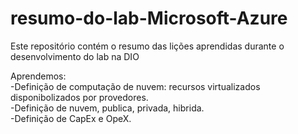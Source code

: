 # resumo-do-lab-Microsoft-Azure
Este repositório contém o resumo das lições aprendidas durante o desenvolvimento do lab na DIO

Aprendemos:  
-Definição de computação de nuvem: recursos virtualizados disponibolizados por provedores.  
-Definição de nuvem, publica, privada, hibrida.  
-Definição de CapEx e OpeX.
